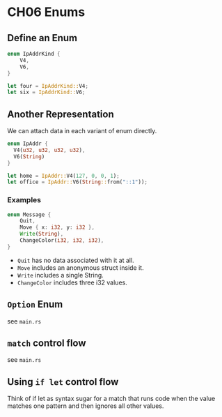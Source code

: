 # CH06 Enums

## Define an Enum

```rust
enum IpAddrKind {
    V4,
    V6,
}

let four = IpAddrKind::V4;
let six = IpAddrKind::V6;
```

## Another Representation

We can attach data in each variant of enum directly.

```rust
enum IpAddr {
  V4(u32, u32, u32, u32),
  V6(String)
}

let home = IpAddr::V4(127, 0, 0, 1);
let office = IpAddr::V6(String::from("::1"));
```

### Examples

```rust
enum Message {
    Quit,
    Move { x: i32, y: i32 },
    Write(String),
    ChangeColor(i32, i32, i32),
}
```

- `Quit` has no data associated with it at all.
- `Move` includes an anonymous struct inside it.
- `Write` includes a single String.
- `ChangeColor` includes three i32 values.

## `Option` Enum

see `main.rs`

## `match` control flow

see `main.rs`

## Using `if let` control flow

Think of if let as syntax sugar for a match that runs code when the value matches one pattern and then ignores all other values.
